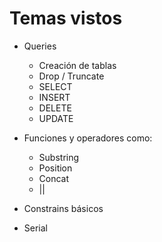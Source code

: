# Temas vistos

- Queries

    - Creación de tablas
    - Drop / Truncate
    - SELECT
    - INSERT
    - DELETE
    - UPDATE

- Funciones y operadores como:

    - Substring
    - Position
    - Concat
    - ||

- Constrains básicos

- Serial